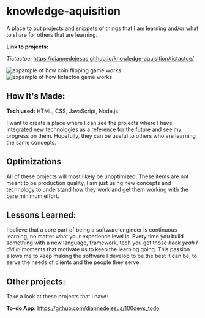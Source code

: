 # knowledge-aquisition
A place to put projects and snippets of things that I am learning and/or what to share for others that are learning.

**Link to projects:** 

*Tictactoe:* https://diannedejesus.github.io/knowledge-aquisition/tictactoe/

![expample of how coin flipping game works](https://github.com/diannedejesus/knowledge-aquisition/blob/main/coin-flipper/coinflipperv4.gif)
![expample of how tictactoe game works](https://github.com/diannedejesus/knowledge-aquisition/blob/main/tictactoe/tictactoe.gif)

## How It's Made:

**Tech used:** HTML, CSS, JavaScript, Node.js

I want to create a place where I can see the projects where I have integrated new technologies as a reference for the future and see my progress on them. Hopefully, they can be useful to others who are learning the same concepts.

## Optimizations

All of these projects will most likely be unoptimized. These items are not meant to be production quality, I am just using new concepts and technology to understand how they work and get them working with the bare minimum effort.

## Lessons Learned:

I believe that a core part of being a software engineer is continuous learning,  no matter what your experience level is. Every time you build something with a new language, framework, tech you get those *heck yeah I did it!* moments that motivate us to keep the learning going. This passion allows me to keep making the software I develop to be the best it can be,  to serve the needs of clients and the people they serve.

## Other projects:
Take a look at these projects that I have:

**To-do App:** https://github.com/diannedejesus/100devs_todo
